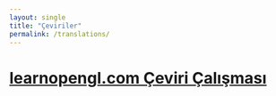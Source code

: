 ```yaml
---
layout: single
title: "Çeviriler"
permalink: /translations/
---
```


# [learnopengl.com Çeviri Çalışması](https://cgtranslators.gitbook.io/opengl-ogrenin/)



